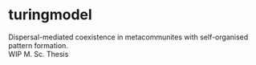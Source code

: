 # turingmodel

Dispersal-mediated coexistence in metacommunites with self-organised pattern formation.  
WIP M. Sc. Thesis